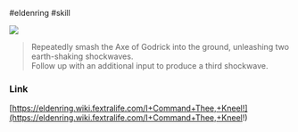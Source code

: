 #eldenring #skill 

![](https://eldenring.wiki.fextralife.com/file/Elden-Ring/skill-i-command-thee-kneel-elden-ring-wiki-480px.gif)

>Repeatedly smash the Axe of Godrick into the ground, unleashing two earth-shaking shockwaves.  
>Follow up with an additional input to produce a third shockwave.
### Link
[https://eldenring.wiki.fextralife.com/I+Command+Thee,+Kneel!](https://eldenring.wiki.fextralife.com/I+Command+Thee,+Kneel!)